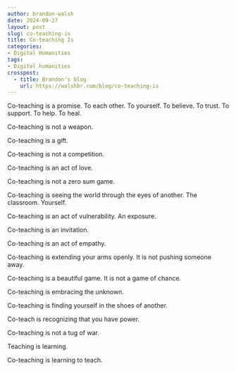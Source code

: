 ```yaml
---
author: brandon-walsh
date: 2024-09-27
layout: post
slug: co-teaching-is
title: Co-teaching Is
categories:
- Digital Humanities
tags:
- Digital humanities
crosspost:
  - title: Brandon's blog
    url: https://walshbr.com/blog/co-teaching-is
---
```

Co-teaching is a promise. To each other. To yourself. To believe. To trust. To support. To help. To heal. 

Co-teaching is not a weapon. 

Co-teaching is a gift. 

Co-teaching is not a competition.

Co-teaching is an act of love. 

Co-teaching is not a zero sum game. 

Co-teaching is seeing the world through the eyes of another. The classroom. Yourself. 

Co-teaching is an act of vulnerability. An exposure. 

Co-teaching is an invitation. 

Co-teaching is an act of empathy. 

Co-teaching is extending your arms openly. It is not pushing someone away. 

Co-teaching is a beautiful game. It is not a game of chance. 

Co-teaching is embracing the unknown. 

Co-teaching is finding yourself in the shoes of another.

Co-teach is recognizing that you have power. 

Co-teaching is not a tug of war. 

Teaching is learning. 

Co-teaching is learning to teach.


